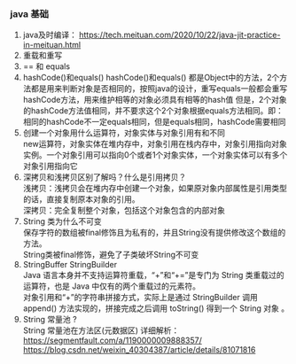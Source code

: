 ### java 基础

1. java及时编译： https://tech.meituan.com/2020/10/22/java-jit-practice-in-meituan.html
2. 重载和重写
3. == 和 equals
4. hashCode()和equals()
   hashCode()和equals()
   都是Object中的方法，2个方法都是用来判断对象是否相同的，按照java的设计，重写equals一般都会重写hashCode方法，用来维护相等的对象必须具有相等的hash值
   但是，2个对象的hashCode方法值相同，并不要求这个2个对象根据equals方法相同。即：相同的hashCode不一定equals相同，但是equals相同，hashCode需要相同
5. 创建一个对象用什么运算符，对象实体与对象引用有和不同  
   new运算符，对象实体在堆内存中，对象引用在栈内存中，对象引用指向对象实例。一个对象引用可以指向0个或者1个对象实体，一个对象实体可以有多个对象引用指向它
6. 深拷贝和浅拷贝区别了解吗？什么是引用拷贝？  
   浅拷贝：浅拷贝会在堆内存中创建一个对象，如果原对象内部属性是引用类型的话，直接复制原本对象的引用。  
   深拷贝：完全复制整个对象，包括这个对象包含的内部对象
7. String 类为什么不可变  
   保存字符的数组被final修饰且为私有的，并且String没有提供修改这个数组的方法。  
   String类被final修饰，避免了子类破坏String不可变
8. StringBuffer StringBuilder  
   Java 语言本身并不支持运算符重载，“+”和“+=”是专门为 String 类重载过的运算符，也是 Java 中仅有的两个重载过的元素符。  
   对象引用和“+”的字符串拼接方式，实际上是通过 StringBuilder 调用 append() 方法实现的，拼接完成之后调用 toString() 得到一个 String 对象 。
9. String 常量池 ?  
   String 常量池在方法区(元数据区)
   详细解析：https://segmentfault.com/a/1190000009888357/
   https://blog.csdn.net/weixin_40304387/article/details/81071816